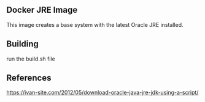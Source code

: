 ## Docker JRE Image

This image creates a base system with the latest Oracle JRE installed. 

## Building

run the build.sh file

## References

https://ivan-site.com/2012/05/download-oracle-java-jre-jdk-using-a-script/

